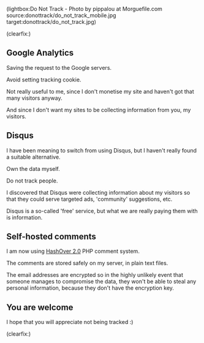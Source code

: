 <!--
Title: Good-bye Disqus and Google Analytics
Author: Jacob Moen
Date: 2016/12/23 11:53
Datetime: 2016-12-23
Description: For privacy and security reasons I removed Google Analytics tracking and Disqus from my sites 
View: post
ogimage: donottrack/do_not_track_mobile.jpg
thumb: donottrack/do_not_track_custom.jpg
Keywords: privacy, disqus, google analytics, analytics, google, security
Tags: privacy
blogpost: true
published: false
-->
(lightbox:Do Not Track - Photo by pippalou at Morguefile.com  source:donottrack/do_not_track_mobile.jpg target:donottrack/do_not_track.jpg)

(clearfix:)

## Google Analytics ##
Saving the request to the Google servers.

Avoid setting tracking cookie.

Not really useful to me, since I don't monetise my site and haven't got that many visitors anyway.

And since I don't want my sites to be collecting information from you, my visitors.

## Disqus ##
I have been meaning to switch from using Disqus, but I haven't really found a suitable alternative.

Own the data myself.

Do not track people.

I discovered that Disqus were collecting information about my visitors so that they could serve targeted ads, 'community' suggestions, etc.

Disqus is a so-called 'free' service, but what we are really paying them with is information.

## Self-hosted comments ##
I am now using [HashOver 2.0](https://github.com/jacobwb/hashover-next) PHP comment system.

The comments are stored safely on my server, in plain text files.

The email addresses are encrypted so in the highly unlikely event that someone manages to compromise the data, they won't be able to steal any personal information, because they don't have the encryption key.

## You are welcome ##

I hope that you will appreciate not being tracked :)

(clearfix:)
